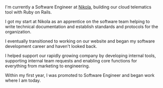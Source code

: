 ---
---

<p class="lead">I'm currently a Software Engineer at <a class="text-[#282c3f] decoration-[#83d2e2]" href="https://nikolamotor.com">Nikola</a>, building our cloud telematics tool with Ruby on Rails.</p>

I got my start at Nikola as an apprentice on the software team helping to write technical documentation and establish standards and protocols for the organization.

I eventually transitioned to working on our website and began my software development career and haven't looked back.

I helped support our rapidly growing company by developing internal tools, supporting internal team requests and enabling core functions for everything from marketing to engineering.

Within my first year, I was promoted to Software Engineer and began work where I am today.
